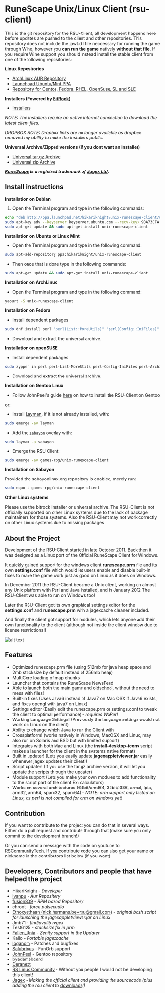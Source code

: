 RuneScape Unix/Linux Client (rsu-client)
==========

This is the git repository for the RSU-Client, all development happens
here before updates are pushed to the client and other repositories.
This repository does not include the jawt.dll file neccessary for running
the game through Wine, however you __can run the game__ natively __without that file__.
If you require Wine support you should instead install the stable client
from one of the following repositories:

__Linux Repositories__
* [ArchLinux AUR Repository](https://aur.archlinux.org/packages/unix-runescape-client/ "ArchLinux AUR Repository")
* [Launchpad Ubuntu/Mint PPA](https://launchpad.net/~hikariknight/+archive/unix-runescape-client/ "Launchpad PPA")
* [Repository for Centos, Fedora, RHEL, OpenSuse, SL and SLE](https://software.opensuse.org/download.html?project=home%3Afusion809&package=unix-runescape-client)

__Installers (Powered by [BitRock](http://bitrock.com/))__
* [Installers](https://github.com/HikariKnight/rsu-client/releases/latest)

*NOTE: The installers require an active internet connection to download the latest client files.*

*DROPBOX NOTE: Dropbox links are no longer available as dropbox removed my ability to make the installers public.*

__Universal Archive/Zipped versions (If you dont want an installer)__
* [Universal tar.gz Archive](https://github.com/HikariKnight/rsu-client/archive/master.tar.gz "Universal tar.gz Archive")
* [Universal zip Archive](https://github.com/HikariKnight/rsu-client/archive/master.zip "Universal zip Archive")

*__[RuneScape](http://runescape.com) is a registred trademark of [Jagex Ltd](http://jagex.com).__*

Install instructions
----------
__Installation on Debian__

1. Open the Terminal program and type in the following commands:
```bash
echo "deb http://ppa.launchpad.net/hikariknight/unix-runescape-client/ubuntu trusty main" | sudo tee -a /etc/apt/sources.list
sudo apt-key adv --keyserver keyserver.ubuntu.com --recv-keys 9BA73CFA
sudo apt-get update && sudo apt-get install unix-runescape-client
```

__Installation on Ubuntu or Linux Mint__

* Open the Terminal program and type in the following command:
```bash
sudo apt-add-repository ppa:hikariknight/unix-runescape-client
```
* Then once that is done type in the following commands:
```bash
sudo apt-get update && sudo apt-get install unix-runescape-client
```

__Installation on ArchLinux__

* Open the Terminal program and type in the following command:
```bash
yaourt -S unix-runescape-client
```

__Installation on Fedora__

* Install dependent packages
```bash
sudo dnf install perl "perl(List::MoreUtils)" "perl(Config::IniFiles)" "perl(Archive::Extract)" "perl-Wx"
```

* Download and extract the universal archive.

__Installation on openSUSE__

* Install dependent packages
```bash
sudo zypper in perl perl-List-MoreUtils perl-Config-IniFiles perl-Archive-Extract perl-Wx
```

* Download and extract the universal archive.

__Installation on Gentoo Linux__

* Follow JohnPeel's guide [here](https://github.com/JohnPeel/dgby-overlay/wiki/Installing-rsu-client-on-Gentoo) on how to install the RSU-Client on Gentoo

or:

* Install [Layman](https://wiki.gentoo.org/wiki/Layman), if it is not already installed, with:
```bash
sudo emerge -av layman
```
* Add the [`sabayon`](https://github.com/Sabayon/for-gentoo) overlay with:
```bash
sudo layman -a sabayon
```
* Emerge the RSU Client:
```bash
sudo emerge -av games-rpg/unix-runescape-client
```

__Installation on Sabayon__

Provided the sabayonlinux.org repository is enabled, merely run:
```bash
sudo equo i games-rpg/unix-runescape-client
```

__Other Linux systems__

Please use the bitrock installer or universal archive.
The RSU-Client is not officially supported on other Linux systems
due to the lack of package maintainers for those systems.
Also the RSU-Client may not work correctly on other Linux systems due to missing packages

About the Project
----------
Development of the RSU-Client started in late October 2011.
Back then it was designed as a Linux port of the
Official RuneScape Client for Windows.

It quickly gained support for the windows client __runescape.prm__ file
and its own __settings.conf__ file which would let users enable and disable
built-in fixes to make the game work just as good on Linux as it does on
Windows.

In December 2011 the RSU-Client became a Unix client, working on almost
any Unix platform with Perl and Java installed, and in January 2012
The RSU-Client was able to run on Windows too!

Later the RSU-Client got its own graphical settings editor for the
__settings.conf__ and __runescape.prm__ with a jagexcache cleaner included.

And finally the client got support for modules, which lets anyone
add their own functionality to the client
(although not inside the client window due to license restrictions!)

![alt text](http://i.imgur.com/zWn4sSQ.png "RSU Client Launcher Window")


Features
----------
* Optimized runescape.prm file (using 512mb for java heap space and 2mb stacksize by default instead of 256mb heap)
* MultiCore loading of map chunks
* Launcher that contains the RuneScape NewsFeed
* Able to launch both the main game and oldschool, without the need to mess with files!
* Built-in fixes (Uses Java6 instead of Java7 on Mac OSX if Java6 exists, and fixes opengl with java7 on Linux)
* Settings editor (Easily edit the runescape.prm or settings.conf to tweak the client to optimal performance) - _requires WxPerl_
* Working Language Settings! (Previously the language settings would not work on Linux on the client)
* Ability to change which Java to run the Client with
* Crossplatform! (works natively in Windows, MacOSX and Linux, may also run on Solaris and BSD but with limited support)
* Integrates with both Mac and Linux (the __install-desktop-icons__ script makes a launcher for the client in the systems native format)
* Built in updater! (Lets you easily update __jagexappletviewer.jar__ easily whenever jagex updates their client!)
* Script updater! (If you use the tar.gz archive version, it will let you update the scripts through the updater)
* Module support (Lets you make your own modules to add functionality to the script part of the client Ex: calculators)
* Works on several architectures (64bit/amd64, 32bit/i386, armel, lpia, arm32, arm64, sparc32, sparc64) - _NOTE: arm support only tested on Linux, as perl is not compiled for arm on windows yet!_


Contribution
-----------
If you want to contribute to the project you can do that in several ways.
Either do a pull request and contribute through that (make sure you only commit to the development branch!)

Or you can send a message with the code on youtube to [RSCommunityTech](http://www.youtube.com/user/RSCommunityTech).
If you contribute code you can also get your name or nickname in the contributors list below (if you want)

Developers, Contributors and people that have helped the project
-----------
* HikariKnight - _Developer_
* [ivanpu](https://github.com/ivanpu) - _Aur Repository_
* [fusion809](https://github.com/fusion809) - _RPM based Repository_
* chroot - _force pulseaudio_
* [Ethoxyethaan (nick.hermans.be+rsu@gmail.com)](mailto:nick.hermans.be+rsu@gmail.com) - _original bash script for launching the jagexappletviewer.jar on Linux_
* Jmb71 - _findjavalib regex_
* Test6125 - _stacksize fix in prm_
* [Fallen_Unia](https://github.com/Unia) - _Zenity support in the Updater_
* Kalio - _Portable jagexcache_
* [loganom](https://github.com/loganom) - Patches and bugfixes
* [Salubrious](https://twitter.com/salubriousrs) - FunOrb support
* [JohnPeel](https://github.com/JohnPeel) - Gentoo repository
* [byadamsbeard](https://www.reddit.com/user/byadamsbeard)
* [Deranext](https://www.reddit.com/user/Deranext)
* [RS Linux Community](http://services.runescape.com/m=forum/forums.ws?25,26,5,65329684,goto,99999) - Without you people I would not be developing this client!
* [Jagex](http://jagex.com) - _Making the official client and providing the sourcecode (plus adding the rsu client to_ [downloads](http://runescape.com/downloads)_!)_
